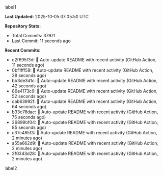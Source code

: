 
label1 
<!-- ACTIVITY_START -->
**Last Updated:** 2025-10-05 07:05:50 UTC

**Repository Stats:**
- Total Commits: 37971
- Last Commit: 11 seconds ago

**Recent Commits:**
- e2f695f3d: 🤖 Auto-update README with recent activity (GitHub Action, 11 seconds ago)
- 0bf1fff58: 🤖 Auto-update README with recent activity (GitHub Action, 28 seconds ago)
- bb3de3d1c: 🤖 Auto-update README with recent activity (GitHub Action, 42 seconds ago)
- 86e4173c6: 🤖 Auto-update README with recent activity (GitHub Action, 52 seconds ago)
- cab63992f: 🤖 Auto-update README with recent activity (GitHub Action, 64 seconds ago)
- b33c78dac: 🤖 Auto-update README with recent activity (GitHub Action, 75 seconds ago)
- 26899bf04: 🤖 Auto-update README with recent activity (GitHub Action, 85 seconds ago)
- c37c485f3: 🤖 Auto-update README with recent activity (GitHub Action, 2 minutes ago)
- a55a662d9: 🤖 Auto-update README with recent activity (GitHub Action, 2 minutes ago)
- 2f0343d28: 🤖 Auto-update README with recent activity (GitHub Action, 2 minutes ago)
<!-- ACTIVITY_END -->

label2

